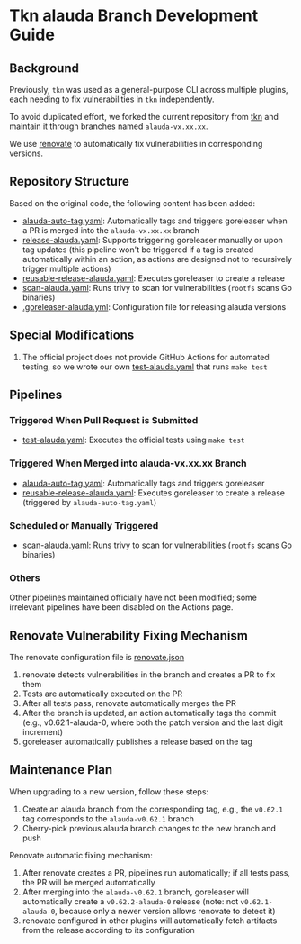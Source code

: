 # Tkn alauda Branch Development Guide

## Background

Previously, `tkn` was used as a general-purpose CLI across multiple plugins, each needing to fix vulnerabilities in `tkn` independently.

To avoid duplicated effort, we forked the current repository from [tkn](https://github.com/tektoncd/cli.git) and maintain it through branches named `alauda-vx.xx.xx`.

We use [renovate](https://gitlab-ce.alauda.cn/devops/tech-research/renovate/-/blob/main/docs/quick-start/0002-quick-start.md) to automatically fix vulnerabilities in corresponding versions.

## Repository Structure

Based on the original code, the following content has been added:

- [alauda-auto-tag.yaml](./.github/workflows/alauda-auto-tag.yaml): Automatically tags and triggers goreleaser when a PR is merged into the `alauda-vx.xx.xx` branch
- [release-alauda.yaml](./.github/workflows/release-alauda.yaml): Supports triggering goreleaser manually or upon tag updates (this pipeline won't be triggered if a tag is created automatically within an action, as actions are designed not to recursively trigger multiple actions)
- [reusable-release-alauda.yaml](./.github/workflows/reusable-release-alauda.yaml): Executes goreleaser to create a release
- [scan-alauda.yaml](.github/workflows/scan-alauda.yaml): Runs trivy to scan for vulnerabilities (`rootfs` scans Go binaries)
- [.goreleaser-alauda.yml](.goreleaser-alauda.yml): Configuration file for releasing alauda versions

## Special Modifications

1. The official project does not provide GitHub Actions for automated testing, so we wrote our own [test-alauda.yaml](.github/workflows/test-alauda.yaml) that runs `make test`

## Pipelines

### Triggered When Pull Request is Submitted

- [test-alauda.yaml](.github/workflows/test-alauda.yaml): Executes the official tests using `make test`

### Triggered When Merged into alauda-vx.xx.xx Branch

- [alauda-auto-tag.yaml](.github/workflows/alauda-auto-tag.yaml): Automatically tags and triggers goreleaser
- [reusable-release-alauda.yaml](.github/workflows/reusable-release-alauda.yaml): Executes goreleaser to create a release (triggered by `alauda-auto-tag.yaml`)

### Scheduled or Manually Triggered

- [scan-alauda.yaml](.github/workflows/scan-alauda.yaml): Runs trivy to scan for vulnerabilities (`rootfs` scans Go binaries)

### Others

Other pipelines maintained officially have not been modified; some irrelevant pipelines have been disabled on the Actions page.

## Renovate Vulnerability Fixing Mechanism

The renovate configuration file is [renovate.json](https://github.com/AlaudaDevops/trivy/blob/main/renovate.json)

1. renovate detects vulnerabilities in the branch and creates a PR to fix them
2. Tests are automatically executed on the PR
3. After all tests pass, renovate automatically merges the PR
4. After the branch is updated, an action automatically tags the commit (e.g., v0.62.1-alauda-0, where both the patch version and the last digit increment)
5. goreleaser automatically publishes a release based on the tag

## Maintenance Plan

When upgrading to a new version, follow these steps:

1. Create an alauda branch from the corresponding tag, e.g., the `v0.62.1` tag corresponds to the `alauda-v0.62.1` branch
2. Cherry-pick previous alauda branch changes to the new branch and push

Renovate automatic fixing mechanism:
1. After renovate creates a PR, pipelines run automatically; if all tests pass, the PR will be merged automatically
2. After merging into the `alauda-v0.62.1` branch, goreleaser will automatically create a `v0.62.2-alauda-0` release (note: not `v0.62.1-alauda-0`, because only a newer version allows renovate to detect it)
3. renovate configured in other plugins will automatically fetch artifacts from the release according to its configuration

